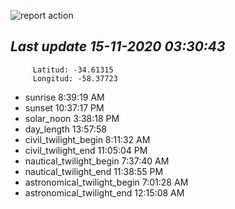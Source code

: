 ![report action](https://github.com/matiasz8/actions-for-reports/workflows/report%20action/badge.svg?branch=develop) 


## *****Last update 15-11-2020 03:30:43*****



		 Latitud: -34.61315
		 Longitud: -58.37723

 - sunrise 	 8:39:19 AM
 - sunset 	 10:37:17 PM
 - solar_noon 	 3:38:18 PM
 - day_length 	 13:57:58
 - civil_twilight_begin 	 8:11:32 AM
 - civil_twilight_end 	 11:05:04 PM
 - nautical_twilight_begin 	 7:37:40 AM
 - nautical_twilight_end 	 11:38:55 PM
 - astronomical_twilight_begin 	 7:01:28 AM
 - astronomical_twilight_end 	 12:15:08 AM
